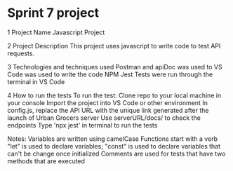 # Sprint 7 project
1 Project Name
Javascript Project


2 Project Description
This project uses javascript to write code to test API requests.


3 Technologies and techniques used
Postman and apiDoc was used to 
VS Code was used to write the code
NPM Jest
Tests were run through the terminal in VS Code


4 How to run the tests
To run the test:
Clone repo to your local machine in your console
Import the project into VS Code or other environment
In config.js, replace the API URL with the unique link generated after the launch of Urban Grocers server
Use serverURL/docs/ to check the endpoints
Type 'npx jest' in terminal to run the tests


Notes:
Variables are written using camelCase
Functions start with a verb
"let" is used to declare variables; "const" is used to declare variables that can't be change once initialized
Comments are used for tests that have two methods that are executed